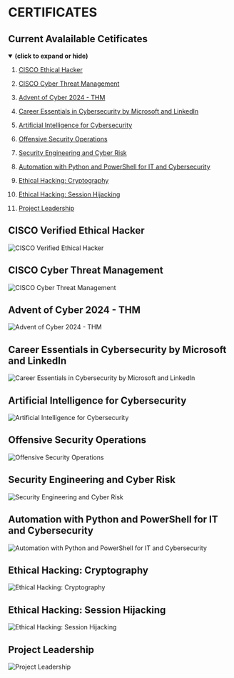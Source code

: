# CERTIFICATES

## Current Avalailable Cetificates
<details open>
<summary><b>(click to expand or hide)</b></summary>  


1. [CISCO Ethical Hacker](#eh)

1. [CISCO Cyber Threat Management](#ctm)

1. [Advent of Cyber 2024 - THM](#aoc)

1. [Career Essentials in Cybersecurity by Microsoft and LinkedIn](#ml)

1. [Artificial Intelligence for Cybersecurity](#aic)

1. [Offensive Security Operations](#oso)

1. [Security Engineering and Cyber Risk](#sec)

1. [Automation with Python and PowerShell for IT and Cybersecurity](#appic)

1. [Ethical Hacking: Cryptography](#ehc)

1. [Ethical Hacking: Session Hijacking](#ehsh)

1. [Project Leadership](#pl)
   




</details>

<a id="eh"></a>
## CISCO Verified Ethical Hacker

![CISCO Verified Ethical Hacker](https://github.com/CHEEKU-UM/Certificates/blob/main/Images/CISCO%20Cetified%20Ethical%20Hacker.jpg)


<a id="ctm"></a>
## CISCO Cyber Threat Management

![CISCO Cyber Threat Management](https://github.com/CHEEKU-UM/Certificates/blob/main/Images/CISCO%20Cyber%20TM.jpg)

<a id="aoc"></a>
## Advent of Cyber 2024 - THM

![Advent of Cyber 2024 - THM](https://github.com/CHEEKU-UM/Certificates/blob/main/Images/Advent%20of%20Cyber%202024.jpg)


<a id="ml"></a>
## Career Essentials in Cybersecurity by Microsoft and LinkedIn

![Career Essentials in Cybersecurity by Microsoft and LinkedIn](https://github.com/CHEEKU-UM/Certificates/blob/main/Images/Career%20Essentials%20in%20Cybersecurity%20by%20Microsoft%20and%20LinkedIn.jpg)


<a id="aic"></a>
## Artificial Intelligence for Cybersecurity

![Artificial Intelligence for Cybersecurity](https://github.com/CHEEKU-UM/Certificates/blob/main/Images/CertificateOfCompletion_Artificial%20Intelligence%20for%20Cybersecurity.jpg)


<a id="oso"></a>
## Offensive Security Operations

![Offensive Security Operations](https://github.com/CHEEKU-UM/Certificates/blob/main/Images/Offensive%20Security%20Operations.jpg)


<a id="sec"></a>
## Security Engineering and Cyber Risk

![Security Engineering and Cyber Risk](https://github.com/CHEEKU-UM/Certificates/blob/main/Images/Security%20Engineering%20and%20Cyber%20Risk.jpg)


<a id="appic"></a>
## Automation with Python and PowerShell for IT and Cybersecurity

![Automation with Python and PowerShell for IT and Cybersecurity](https://github.com/CHEEKU-UM/Certificates/blob/main/Images/CertificateOfCompletion_Automation%20with%20Python%20and%20PowerShell%20for%20IT%20and%20Cybersecurity.jpg)


<a id="ehc"></a>
## Ethical Hacking: Cryptography

![Ethical Hacking: Cryptography](https://github.com/CHEEKU-UM/Certificates/blob/main/Images/Ethical%20Hacking%20Cryptography.jpg)


<a id="ehsh"></a>
## Ethical Hacking: Session Hijacking

![Ethical Hacking: Session Hijacking](https://github.com/CHEEKU-UM/Certificates/blob/main/Images/CertificateOfCompletion_Ethical%20Hacking%20Session%20Hijacking.jpg)


<a id="pl"></a>
## Project Leadership

![Project Leadership](https://github.com/CHEEKU-UM/Certificates/blob/main/Images/CertificateOfCompletion_Project%20Leadership.jpg)


